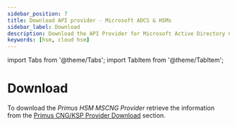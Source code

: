 ```yaml
---
sidebar_position: 7
title: Download API provider - Microsoft ADCS & HSMs
sidebar_label: Download
description: Download the API Provider for Microsoft Active Directory Certificate Services (AD CS) and Securosys Hardware Security Modules (HSMs)
keywords: [hsm, cloud hsm]
---
```



import Tabs from '@theme/Tabs';
import TabItem from '@theme/TabItem';

# Download

To download the _Primus HSM MSCNG Provider_ retrieve the information from the [Primus CNG/KSP Provider Download](/mscng/downloads) section.